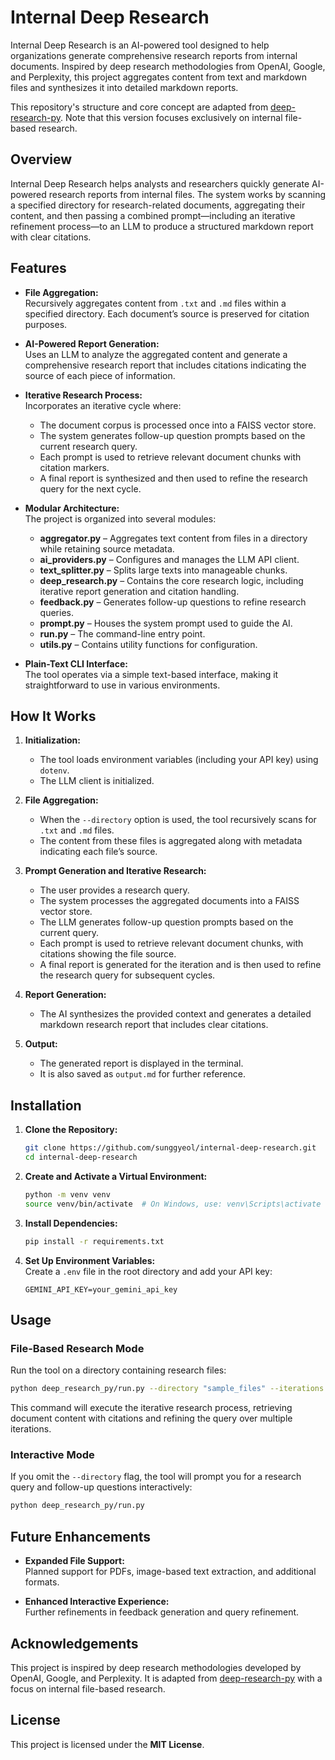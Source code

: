 # Internal Deep Research

Internal Deep Research is an AI-powered tool designed to help organizations generate comprehensive research reports from internal documents. Inspired by deep research methodologies from OpenAI, Google, and Perplexity, this project aggregates content from text and markdown files and synthesizes it into detailed markdown reports.

This repository's structure and core concept are adapted from [deep-research-py](https://github.com/epuerta9/deep-research-py). Note that this version focuses exclusively on internal file-based research.

## Overview

Internal Deep Research helps analysts and researchers quickly generate AI-powered research reports from internal files. The system works by scanning a specified directory for research-related documents, aggregating their content, and then passing a combined prompt—including an iterative refinement process—to an LLM to produce a structured markdown report with clear citations.

## Features

- **File Aggregation:**  
  Recursively aggregates content from `.txt` and `.md` files within a specified directory. Each document’s source is preserved for citation purposes.

- **AI-Powered Report Generation:**  
  Uses an LLM to analyze the aggregated content and generate a comprehensive research report that includes citations indicating the source of each piece of information.

- **Iterative Research Process:**  
  Incorporates an iterative cycle where:
  - The document corpus is processed once into a FAISS vector store.
  - The system generates follow-up question prompts based on the current research query.
  - Each prompt is used to retrieve relevant document chunks with citation markers.
  - A final report is synthesized and then used to refine the research query for the next cycle.
  
- **Modular Architecture:**  
  The project is organized into several modules:
  - **aggregator.py** – Aggregates text content from files in a directory while retaining source metadata.
  - **ai_providers.py** – Configures and manages the LLM API client.
  - **text_splitter.py** – Splits large texts into manageable chunks.
  - **deep_research.py** – Contains the core research logic, including iterative report generation and citation handling.
  - **feedback.py** – Generates follow-up questions to refine research queries.
  - **prompt.py** – Houses the system prompt used to guide the AI.
  - **run.py** – The command-line entry point.
  - **utils.py** – Contains utility functions for configuration.

- **Plain-Text CLI Interface:**  
  The tool operates via a simple text-based interface, making it straightforward to use in various environments.

## How It Works

1. **Initialization:**  
   - The tool loads environment variables (including your API key) using `dotenv`.
   - The LLM client is initialized.

2. **File Aggregation:**  
   - When the `--directory` option is used, the tool recursively scans for `.txt` and `.md` files.
   - The content from these files is aggregated along with metadata indicating each file’s source.

3. **Prompt Generation and Iterative Research:**  
   - The user provides a research query.
   - The system processes the aggregated documents into a FAISS vector store.
   - The LLM generates follow-up question prompts based on the current query.
   - Each prompt is used to retrieve relevant document chunks, with citations showing the file source.
   - A final report is generated for the iteration and is then used to refine the research query for subsequent cycles.

4. **Report Generation:**  
   - The AI synthesizes the provided context and generates a detailed markdown research report that includes clear citations.

5. **Output:**  
   - The generated report is displayed in the terminal.
   - It is also saved as `output.md` for further reference.

## Installation

1. **Clone the Repository:**

   ```bash
   git clone https://github.com/sunggyeol/internal-deep-research.git
   cd internal-deep-research
   ```

2. **Create and Activate a Virtual Environment:**

   ```bash
   python -m venv venv
   source venv/bin/activate  # On Windows, use: venv\Scripts\activate
   ```

3. **Install Dependencies:**

   ```bash
   pip install -r requirements.txt
   ```

4. **Set Up Environment Variables:**  
   Create a `.env` file in the root directory and add your API key:

   ```
   GEMINI_API_KEY=your_gemini_api_key
   ```

## Usage

### File-Based Research Mode

Run the tool on a directory containing research files:

```bash
python deep_research_py/run.py --directory "sample_files" --iterations 3
```

This command will execute the iterative research process, retrieving document content with citations and refining the query over multiple iterations.

### Interactive Mode

If you omit the `--directory` flag, the tool will prompt you for a research query and follow-up questions interactively:

```bash
python deep_research_py/run.py
```

## Future Enhancements

- **Expanded File Support:**  
  Planned support for PDFs, image-based text extraction, and additional formats.

- **Enhanced Interactive Experience:**  
  Further refinements in feedback generation and query refinement.

## Acknowledgements

This project is inspired by deep research methodologies developed by OpenAI, Google, and Perplexity. It is adapted from [deep-research-py](https://github.com/epuerta9/deep-research-py) with a focus on internal file-based research.

## License

This project is licensed under the **MIT License**.